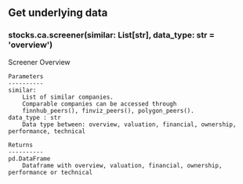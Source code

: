 ## Get underlying data 
### stocks.ca.screener(similar: List[str], data_type: str = 'overview')

Screener Overview

    Parameters
    ----------
    similar:
        List of similar companies.
        Comparable companies can be accessed through
        finnhub_peers(), finviz_peers(), polygon_peers().
    data_type : str
        Data type between: overview, valuation, financial, ownership, performance, technical

    Returns
    ----------
    pd.DataFrame
        Dataframe with overview, valuation, financial, ownership, performance or technical

